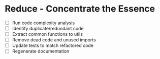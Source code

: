 # Reduce - Concentrate the Essence

- [ ] Run code complexity analysis
- [ ] Identify duplicate/redundant code
- [ ] Extract common functions to utils
- [ ] Remove dead code and unused imports
- [ ] Update tests to match refactored code
- [ ] Regenerate documentation
